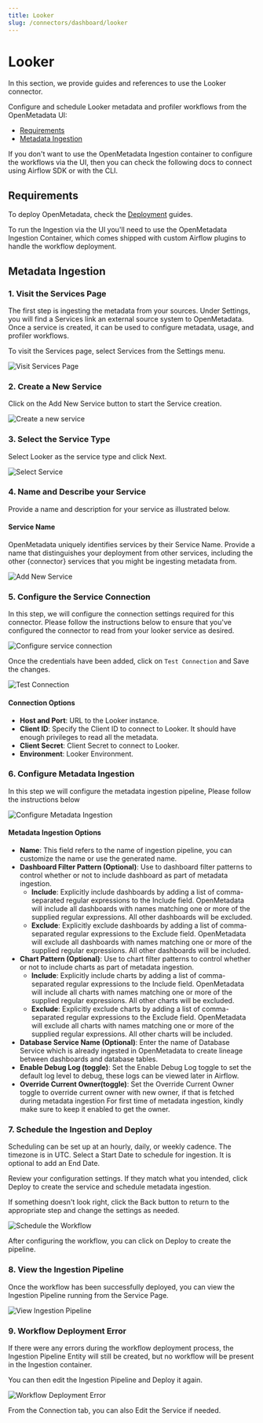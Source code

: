 ```yaml
---
title: Looker
slug: /connectors/dashboard/looker
---
```


# Looker

In this section, we provide guides and references to use the Looker connector.

Configure and schedule Looker metadata and profiler workflows from the OpenMetadata UI:
- [Requirements](#requirements)
- [Metadata Ingestion](#metadata-ingestion)

If you don't want to use the OpenMetadata Ingestion container to configure the workflows via the UI, then you can check
the following docs to connect using Airflow SDK or with the CLI.

<TileContainer>
  <Tile
    icon="air"
    title="Ingest with Airflow"
    text="Configure the ingestion using Airflow SDK"
    link="/connectors/dashboard/looker/airflow"
    size="half"
  />
  <Tile
    icon="account_tree"
    title="Ingest with the CLI"
    text="Run a one-time ingestion using the metadata CLI"
    link="/connectors/dashboard/looker/cli"
    size="half"
  />
</TileContainer>

## Requirements

<InlineCallout color="violet-70" icon="description" bold="OpenMetadata 0.12 or later" href="/deployment">
To deploy OpenMetadata, check the <a href="/deployment">Deployment</a> guides.
</InlineCallout>

To run the Ingestion via the UI you'll need to use the OpenMetadata Ingestion Container, which comes shipped with 
custom Airflow plugins to handle the workflow deployment.

## Metadata Ingestion

### 1. Visit the Services Page

The first step is ingesting the metadata from your sources. Under
Settings, you will find a Services link an external source system to
OpenMetadata. Once a service is created, it can be used to configure
metadata, usage, and profiler workflows.

To visit the Services page, select Services from the Settings menu.

<Image
  src="/images/openmetadata/connectors/visit-services.png"
  alt="Visit Services Page"
  caption="Find Services under the Settings menu"
/>

### 2. Create a New Service

Click on the Add New Service button to start the Service creation.

<Image
  src="/images/openmetadata/connectors/create-service.png"
  alt="Create a new service"
  caption="Add a new Service from the Services page"
/>

### 3. Select the Service Type

Select Looker as the service type and click Next.

<div className="w-100 flex justify-center">
<Image
  src="/images/openmetadata/connectors/looker/select-service.png"
  alt="Select Service"
  caption="Select your service from the list"
/>
</div>

### 4. Name and Describe your Service

Provide a name and description for your service as illustrated below.

#### Service Name

OpenMetadata uniquely identifies services by their Service Name. Provide
a name that distinguishes your deployment from other services, including
the other {connector} services that you might be ingesting metadata
from.


<div className="w-100 flex justify-center">
<Image
  src="/images/openmetadata/connectors/looker/add-new-service.png"
  alt="Add New Service"
  caption="Provide a Name and description for your Service"
/>
</div>


### 5. Configure the Service Connection

In this step, we will configure the connection settings required for
this connector. Please follow the instructions below to ensure that
you've configured the connector to read from your looker service as
desired.

<div className="w-100 flex justify-center">
<Image
  src="/images/openmetadata/connectors/looker/service-connection.png"
  alt="Configure service connection"
  caption="Configure the service connection by filling the form"
/>
</div>


Once the credentials have been added, click on `Test Connection` and Save
the changes.

<div className="w-100 flex justify-center">
<Image
  src="/images/openmetadata/connectors/test-connection.png"
  alt="Test Connection"
  caption="Test the connection and save the Service"
/>
</div>

#### Connection Options

- **Host and Port**: URL to the Looker instance.
- **Client ID**: Specify the Client ID to connect to Looker. It should have enough privileges to read all the metadata.
- **Client Secret**: Client Secret to connect to Looker.
- **Environment**: Looker Environment.

### 6. Configure Metadata Ingestion

In this step we will configure the metadata ingestion pipeline,
Please follow the instructions below 

<Image
  src="/images/openmetadata/connectors/configure-metadata-ingestion-dashboard.png"
  alt="Configure Metadata Ingestion"
  caption="Configure Metadata Ingestion Page"
/>

#### Metadata Ingestion Options

- **Name**: This field refers to the name of ingestion pipeline, you can customize the name or use the generated name.
- **Dashboard Filter Pattern (Optional)**: Use to dashboard filter patterns to control whether or not to include dashboard as part of metadata ingestion.
  - **Include**: Explicitly include dashboards by adding a list of comma-separated regular expressions to the Include field. OpenMetadata will include all dashboards with names matching one or more of the supplied regular expressions. All other dashboards will be excluded.
  - **Exclude**: Explicitly exclude dashboards by adding a list of comma-separated regular expressions to the Exclude field. OpenMetadata will exclude all dashboards with names matching one or more of the supplied regular expressions. All other dashboards will be included.
- **Chart Pattern (Optional)**: Use to chart filter patterns to control whether or not to include charts as part of metadata ingestion.
  - **Include**: Explicitly include charts by adding a list of comma-separated regular expressions to the Include field. OpenMetadata will include all charts with names matching one or more of the supplied regular expressions. All other charts will be excluded.
  - **Exclude**: Explicitly exclude charts by adding a list of comma-separated regular expressions to the Exclude field. OpenMetadata will exclude all charts with names matching one or more of the supplied regular expressions. All other charts will be included.
- **Database Service Name (Optional)**: Enter the name of Database Service which is already ingested in OpenMetadata to create lineage between dashboards and database tables.
- **Enable Debug Log (toggle)**: Set the Enable Debug Log toggle to set the default log level to debug, these logs can be viewed later in Airflow.
- **Override Current Owner(toggle)**: Set the Override Current Owner toggle to override current owner with new owner, if that is fetched during metadata ingestion
For first time of metadata ingestion, kindly make sure to keep it enabled to get the owner.

### 7. Schedule the Ingestion and Deploy

Scheduling can be set up at an hourly, daily, or weekly cadence. The
timezone is in UTC. Select a Start Date to schedule for ingestion. It is
optional to add an End Date.

Review your configuration settings. If they match what you intended,
click Deploy to create the service and schedule metadata ingestion.

If something doesn't look right, click the Back button to return to the
appropriate step and change the settings as needed.

<Image
  src="/images/openmetadata/connectors/schedule.png"
  alt="Schedule the Workflow"
  caption="Schedule the Ingestion Pipeline and Deploy"
/>

After configuring the workflow, you can click on Deploy to create the
pipeline.

### 8. View the Ingestion Pipeline

Once the workflow has been successfully deployed, you can view the
Ingestion Pipeline running from the Service Page.

<Image
  src="/images/openmetadata/connectors/view-ingestion-pipeline.png"
  alt="View Ingestion Pipeline"
  caption="View the Ingestion Pipeline from the Service Page"
/>

### 9. Workflow Deployment Error

If there were any errors during the workflow deployment process, the
Ingestion Pipeline Entity will still be created, but no workflow will be
present in the Ingestion container.

You can then edit the Ingestion Pipeline and Deploy it again.

<Image
  src="/images/openmetadata/connectors/workflow-deployment-error.png"
  alt="Workflow Deployment Error"
  caption="Edit and Deploy the Ingestion Pipeline"
/>

From the Connection tab, you can also Edit the Service if needed.
